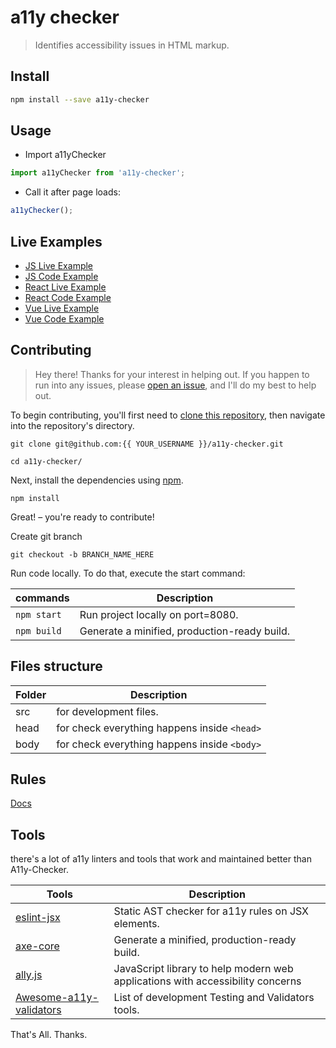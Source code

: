 # a11y checker
> Identifies accessibility issues in HTML markup.


## Install

```bash
npm install --save a11y-checker
```

## Usage

- Import a11yChecker
```js
import a11yChecker from 'a11y-checker';
```

- Call it after page loads:
```js
a11yChecker();
```

## Live Examples
- [JS Live Example](https://oozqxkw1lz.codesandbox.io/)
- [JS Code Example](https://codesandbox.io/s/oozqxkw1lz)
- [React Live Example](https://9yly237pkr.codesandbox.io/)
- [React Code Example](https://codesandbox.io/s/9yly237pkr)
- [Vue Live Example](https://4jr02o9ln9.codesandbox.io/)
- [Vue Code Example](https://codesandbox.io/s/4jr02o9ln9)




## Contributing

> Hey there! Thanks for your interest in helping out. If you happen to
> run into any issues, please
> [open an issue](https://github.com/Muhnad/a11y-checker/issues/new/choose),
> and I'll do my best to help out.

To begin contributing, you'll first need to
[clone this repository](https://help.github.com/articles/cloning-a-repository/),
then navigate into the repository's directory.

```
git clone git@github.com:{{ YOUR_USERNAME }}/a11y-checker.git

cd a11y-checker/
```

Next, install the dependencies using [npm](https://www.npmjs.com/).

```
npm install
```
Great! – you're ready to contribute!

Create git branch
```
git checkout -b BRANCH_NAME_HERE
```

Run code locally. To do that, execute the start command:

commands        | Description
--------------- | ----------
`npm start`     | Run project locally on port=8080.
`npm build`     | Generate a minified, production-ready build.


## Files structure
Folder        | Description
--------------- | ----------
src     | for development files.
head     | for check everything happens inside `<head>`
body     | for check everything happens inside `<body>`


## Rules
[Docs](https://github.com/Muhnad/a11y-checker/tree/master/docs)

## Tools
there's a lot of a11y linters and tools that work and maintained better than A11y-Checker.

Tools        | Description
--------------- | ----------
[eslint-jsx](https://github.com/evcohen/eslint-plugin-jsx-a11y) | Static AST checker for a11y rules on JSX elements.
[axe-core](https://github.com/dequelabs/axe-core) | Generate a minified, production-ready build.
[ally.js](https://github.com/medialize/ally.js) | JavaScript library to help modern web applications with accessibility concerns
[Awesome-a11y-validators](https://github.com/brunopulis/awesome-a11y/blob/master/topics/validators.md) | List of development Testing and Validators tools.

That's All. Thanks.
